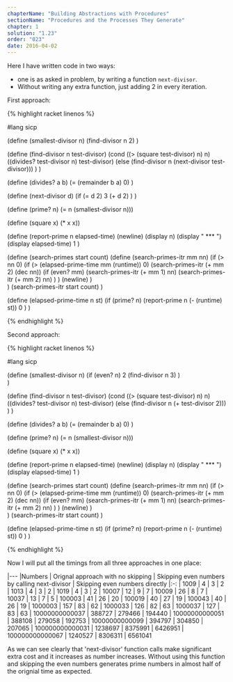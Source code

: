 ```yaml
---
chapterName: "Building Abstractions with Procedures"
sectionName: "Procedures and the Processes They Generate"
chapter: 1
solution: "1.23"
order: "023"
date: 2016-04-02
---
```


Here I have written code in two ways:

- one is as asked in problem, by writing a function `next-divisor`.
- Without writing any extra function, just adding 2 in every iteration.

First approach:

{% highlight racket linenos %}
 
#lang sicp

(define (smallest-divisor n)
    (find-divisor n 2)
)

(define (find-divisor n test-divisor)
  (cond ((> (square test-divisor) n) n)
        ((divides? test-divisor n) test-divisor)
        (else (find-divisor n (next-divisor test-divisor)))
  )
)

(define (divides? a b)
  (= (remainder b a) 0)
)

(define (next-divisor d)
  (if (= d 2)
      3
      (+ d 2)
  )
)  

(define (prime? n)
  (= n (smallest-divisor n)))

(define (square x) (* x x))

(define (report-prime n elapsed-time)
  (newline)
  (display n)
  (display " *** ")
  (display elapsed-time)
  1
)

(define (search-primes start count)
  (define (search-primes-itr mm nn)
    (if (> nn 0)
        (if (> (elapsed-prime-time mm (runtime)) 0)
            (search-primes-itr (+ mm 2) (dec nn))
            (if (even? mm)
                (search-primes-itr (+ mm 1) nn)
                (search-primes-itr (+ mm 2) nn)
            )
        )
        (newline)
    )    
  )
  (search-primes-itr start count)
)

(define (elapsed-prime-time n st)
     (if (prime? n)
         (report-prime n (- (runtime) st))
         0
     ) 
)

{% endhighlight %}

Second approach:

{% highlight racket linenos %}

#lang sicp

(define (smallest-divisor n)
  (if (even? n)
      2
      (find-divisor n 3)
  )    
)

(define (find-divisor n test-divisor)
  (cond ((> (square test-divisor) n) n)
        ((divides? test-divisor n) test-divisor)
        (else (find-divisor n (+ test-divisor 2)))
  )
)

(define (divides? a b)
  (= (remainder b a) 0)
)

(define (prime? n)
  (= n (smallest-divisor n)))

(define (square x) (* x x))

(define (report-prime n elapsed-time)
  (newline)
  (display n)
  (display " *** ")
  (display elapsed-time)
  1
)

(define (search-primes start count)
  (define (search-primes-itr mm nn)
    (if (> nn 0)
        (if (> (elapsed-prime-time mm (runtime)) 0)
            (search-primes-itr (+ mm 2) (dec nn))
            (if (even? mm)
                (search-primes-itr (+ mm 1) nn)
                (search-primes-itr (+ mm 2) nn)
            )
        )
        (newline)
    )    
  )
  (search-primes-itr start count)
)

(define (elapsed-prime-time n st)
     (if (prime? n)
         (report-prime n (- (runtime) st))
         0
     ) 
)

{% endhighlight %}

Now I will put all the timings from all three approaches in one place:

|---
|Numbers | Orignal approach with no skipping | Skipping even numbers by calling next-divisor | Skipping even numbers directly 
|:-:
| 1009 | 4 | 3 | 2
| 1013 | 4 | 3 | 2
| 1019 | 4 | 3 | 2
| 10007 | 12 | 9 | 7
| 10009 | 26 | 8 | 7
| 10037 | 13 | 7 | 5
| 100003 | 41 | 26 | 20 
| 100019 | 40 | 27 | 19
| 100043 | 40 | 26 | 19
| 1000003 | 157 | 83 | 62
| 1000033 | 126 | 82 | 63
| 1000037 | 127 | 83 | 63
| 10000000000037 | 388727 | 279466 | 194440 
| 10000000000051 | 388108 | 279058 | 192753
| 10000000000099 | 394797 | 304850 | 207065
| 100000000000031 | 1238697 | 8375991 | 6426951 
| 100000000000067 | 1240527 | 8306311 | 6561041 


As we can see clearly that 'next-divisor' function calls make significant extra cost and it increases as number increases. Without
using this function and skipping the even numbers generates prime numbers in almost half of the orignial time as expected.


 


